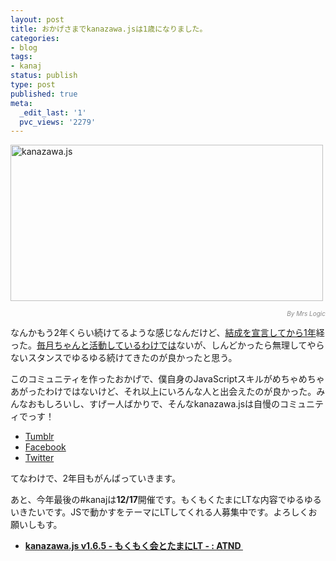 ```yaml
---
layout: post
title: おかげさまでkanazawa.jsは1歳になりました。
categories:
- blog
tags:
- kanaj
status: publish
type: post
published: true
meta:
  _edit_last: '1'
  pvc_views: '2279'
---
```

<a href="http://www.flickr.com/photos/mrs_logic/3799729875/"><img class="fig" title="kanazawa.js" src="http://t32k.me/mol/file/2011/11/one_year.jpg" alt="kanazawa.js" width="500" height="250" /></a>
<div style="text-align: right;"><span style="color: #888888; font-size: x-small;"><em>By Mrs Logic</em></span></div>

なんかもう2年くらい続けてるような感じなんだけど、<a href="http://t32k.me/mol/log/kanazawajs/">結成を宣言してから1年</a>経った。<a href="http://kanazawajs.tumblr.com/changelog/">毎月ちゃんと活動しているわけでは</a>ないが、しんどかったら無理してやらないスタンスでゆるゆる続けてきたのが良かったと思う。

このコミュニティを作ったおかげで、僕自身のJavaScriptスキルがめちゃめちゃあがったわけではないけど、それ以上にいろんな人と出会えたのが良かった。みんなおもしろいし、すげー人ばかりで、そんなkanazawa.jsは自慢のコミュニティでっす！
<ul>
	<li><a href="http://kanazawajs.tumblr.com/">Tumblr</a></li>
	<li><a href="http://www.facebook.com/kanazawajs">Facebook</a></li>
	<li><a href="https://twitter.com/#!/kanazawajs">Twitter</a></li>
</ul>
てなわけで、2年目もがんばっていきます。

あと、今年最後の#kanajは<strong>12/17</strong>開催です。もくもくたまにLTな内容でゆるゆるいきたいです。JSで動かすをテーマにLTしてくれる人募集中です。よろしくお願いしもす。
<ul>
	<li><strong><a href="http://atnd.org/events/21729">kanazawa.js v1.6.5 - もくもく会とたまにLT - : ATND </a></strong></li>
</ul>
